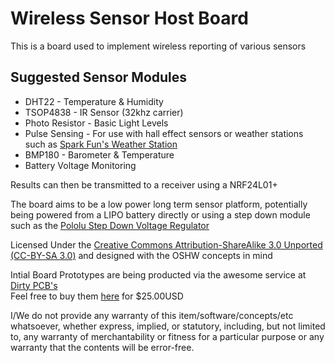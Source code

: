 Wireless Sensor Host Board
=========

This is a board used to implement wireless reporting of various sensors

Suggested Sensor Modules
---  

 - DHT22 - Temperature & Humidity  
 - TSOP4838 - IR Sensor (32khz carrier)  
 - Photo Resistor - Basic Light Levels  
 - Pulse Sensing - For use with hall effect sensors or weather stations such as [Spark Fun's Weather Station](https://www.sparkfun.com/products/8942)
 - BMP180 - Barometer & Temperature
 - Battery Voltage Monitoring
 
Results can then be transmitted to a receiver using a NRF24L01+ 

The board aims to be a low power long term sensor platform, potentially being powered from a LIPO battery directly or using a step down module such as the [Pololu Step Down Voltage Regulator](http://www.pololu.com/product/2097) 

  
    
Licensed Under the [Creative Commons Attribution-ShareAlike 3.0 Unported (CC-BY-SA 3.0)](https://creativecommons.org/licenses/by-sa/3.0/) and designed with the OSHW concepts in mind
  
   
 Intial Board Prototypes are being producted via the awesome service at [Dirty PCB's](http://dirtypcbs.com/)  
 Feel free to buy them [here](http://dirtypcbs.com/view.php?share=2637&accesskey=f92450b07b6b3961496835b5062594b2)  for $25.00USD
 
 I/We do not provide any warranty of this item/software/concepts/etc whatsoever, whether express, implied, or statutory, including, but not limited to, any warranty of merchantability or fitness for a particular purpose or any warranty that the contents will be error-free.  

 
